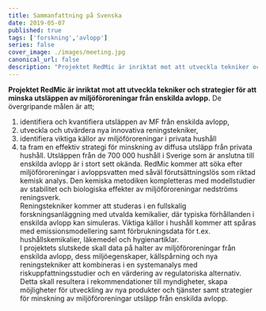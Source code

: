 ```yaml
---
title: Sammanfattning på Svenska
date: 2019-05-07
published: true
tags: ['forskning','avlopp']
series: false
cover_image: ./images/meeting.jpg
canonical_url: false
description: "Projektet RedMic är inriktat mot att utveckla tekniker och strategier för att minska utsläppen av miljöföroreningar från enskilda avlopp. De övergripande målen är att..."
---
```

**Projektet RedMic är inriktat mot att utveckla tekniker och strategier för att minska utsläppen av miljöföroreningar från enskilda avlopp.**
De övergripande målen är att;
1. identifiera och kvantifiera utsläppen av MF från enskilda avlopp,
2. utveckla och utvärdera nya innovativa reningstekniker,
3. identifiera viktiga källor av&nbsp;miljöföroreningar i privata hushåll
4. ta fram en effektiv strategi för minskning av diffusa utsläpp från privata hushåll.
Utsläppen från de 700 000 hushåll i Sverige som är anslutna till enskilda avlopp är i stort sett okända. RedMic kommer att söka efter miljöföroreningar i avloppsvatten med såväl förutsättningslös som riktad kemisk analys. Den kemiska metodiken kompletteras med modellstudier av stabilitet och biologiska effekter av miljöföroreningar nedströms reningsverk.  
Reningstekniker kommer att studeras i en fullskalig forskningsanläggning med utvalda kemikalier, där typiska förhållanden i enskilda avlopp kan simuleras. Viktiga källor i hushåll kommer att spåras med emissionsmodellering samt förbrukningsdata för t.ex. hushållskemikalier, läkemedel och hygienartiklar.  
I projektets slutskede skall data på halter av miljöföroreningar från enskilda avlopp, dess miljöegenskaper, källspårning och nya reningstekniker att kombineras i en systemanalys med riskuppfattningsstudier och en värdering av regulatoriska alternativ. Detta skall resultera i rekommendationer till myndigheter, skapa möjligheter för utveckling av nya produkter och tjänster samt strategier för minskning av miljöföroreningar utsläpp från enskilda avlopp. 